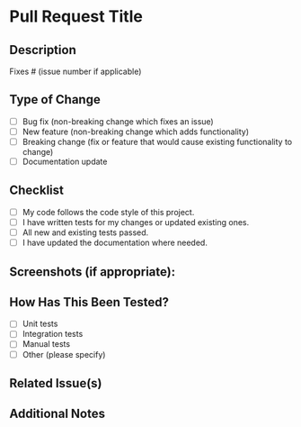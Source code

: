 # Pull Request Title

## Description
<!--- Describe your changes in detail. Explain the purpose of this PR and the problem it solves. Include any relevant context or screenshots. -->

Fixes # (issue number if applicable)

## Type of Change
<!--- Mark with an `x` the type of change your PR introduces. -->

- [ ] Bug fix (non-breaking change which fixes an issue)
- [ ] New feature (non-breaking change which adds functionality)
- [ ] Breaking change (fix or feature that would cause existing functionality to change)
- [ ] Documentation update

## Checklist
<!--- Go over all the following points, and put an `x` in all the boxes that apply. -->

- [ ] My code follows the code style of this project.
- [ ] I have written tests for my changes or updated existing ones.
- [ ] All new and existing tests passed.
- [ ] I have updated the documentation where needed.

## Screenshots (if appropriate):
<!--- Add screenshots to demonstrate the changes, if applicable. -->

## How Has This Been Tested?
<!--- Describe the testing you've done to verify your changes. Include details about testing environment setup and edge cases covered. -->

- [ ] Unit tests
- [ ] Integration tests
- [ ] Manual tests
- [ ] Other (please specify)

## Related Issue(s)
<!--- List any issues that are related to this PR, if applicable. -->

## Additional Notes
<!--- Add any additional information or context you want reviewers to know. -->
